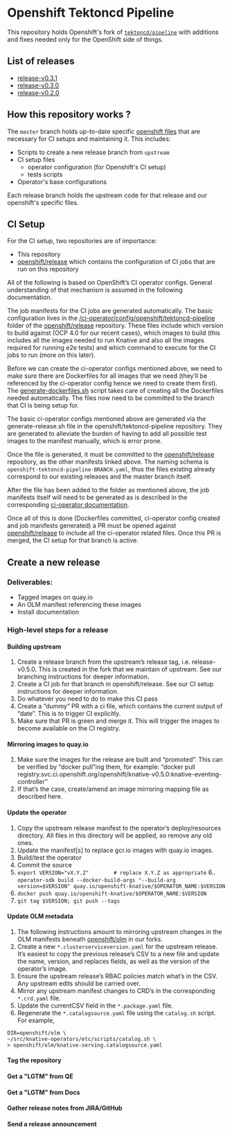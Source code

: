# Openshift Tektoncd Pipeline

This repository holds Openshift's fork of
[`tektoncd/pipeline`](https://github.com/tektoncd/pipeline) with additions and
fixes needed only for the OpenShift side of things.

## List of releases

- [release-v0.3.1](https://github.com/openshift/tektoncd-pipeline/tree/release-v0.3.1)
- [release-v0.3.0](https://github.com/openshift/tektoncd-pipeline/tree/release-v0.3.0)
- [release-v0.2.0](https://github.com/openshift/tektoncd-pipeline/tree/release-v0.2.0)

## How this repository works ?

The `master` branch holds up-to-date specific [openshift files](./openshift) 
that are necessary for CI setups and maintaining it. This includes:

- Scripts to create a new release branch from `upstream`
- CI setup files
  - operator configuration (for Openshift's CI setup)
  - tests scripts
- Operator's base configurations

Each release branch holds the upstream code for that release and our
openshift's specific files.

## CI Setup

For the CI setup, two repositories are of importance:

- This repository
- [openshift/release](https://github.com/openshift/release) which
  contains the configuration of CI jobs that are run on this
  repository
  
All of the following is based on OpenShift’s CI operator
configs. General understanding of that mechanism is assumed in the
following documentation.

The job manifests for the CI jobs are generated automatically. The
basic configuration lives in the
[/ci-operator/config/openshift/tektoncd-pipeline](https://github.com/openshift/release/tree/master/ci-operator/config/openshift/tektoncd-pipeline) folder of the
[openshift/release](https://github.com/openshift/release) repository. These files include which version to
build against (OCP 4.0 for our recent cases), which images to build
(this includes all the images needed to run Knative and also all the
images required for running e2e tests) and which command to execute
for the CI jobs to run (more on this later).

Before we can create the ci-operator configs mentioned above, we need
to make sure there are Dockerfiles for all images that we need
(they’ll be referenced by the ci-operator config hence we need to
create them first). The [generate-dockerfiles.sh](https://github.com/openshift/tektoncd-pipeline/blob/master/openshift/ci-operator/generate-dockerfiles.sh) script takes care of
creating all the Dockerfiles needed automatically. The files now need
to be committed to the branch that CI is being setup for.

The basic ci-operator configs mentioned above are generated via the
generate-release.sh file in the openshift/tektoncd-pipeline
repository. They are generated to alleviate the burden of having to
add all possible test images to the manifest manually, which is error
prone.

Once the file is generated, it must be committed to the
[openshift/release](https://github.com/openshift/release) repository, as the other manifests linked above. The
naming schema is `openshift-tektoncd-pipeline-BRANCH.yaml`, thus the
files existing already correspond to our existing releases and the
master branch itself.

After the file has been added to the folder as mentioned above, the
job manifests itself will need to be generated as is described in the
corresponding [ci-operator documentation](https://docs.google.com/document/d/1SQ_qlkcplqhe8h6ONXdgBr7YUVbs4oRSj4ISl3gpLW4/edit#heading=h.8w7nj9363nsd).

Once all of this is done (Dockerfiles committed, ci-operator config
created and job manifests generated) a PR must be opened against
[openshift/release](https://github.com/openshift/releaseopenshift/release)
to include all the ci-operator related files. Once
this PR is merged, the CI setup for that branch is active.

## Create a new release

### Deliverables:

- Tagged images on quay.io
- An OLM manifest referencing these images
- Install documentation

### High-level steps for a release

#### Building upstream

1. Create a release branch from the upstream’s release tag, i.e. release-v0.5.0. This is created in the fork that we maintain of upstream. See our branching instructions for deeper information.
2. Create a CI job for that branch in openshift/release. See our CI setup instructions for deeper information.
3. Do whatever you need to do to make this CI pass
4. Create a “dummy” PR with a ci file, which contains the current output of “date”. This is to trigger CI explicitly.
5. Make sure that PR is green and merge it. This will trigger the images to become available on the CI registry.

#### Mirroring images to quay.io

1. Make sure the images for the release are built and “promoted”. This can be verified by “docker pull”ing them, for example: “docker pull registry.svc.ci.openshift.org/openshift/knative-v0.5.0:knative-eventing-controller”
2. If that’s the case, create/amend an image mirroring mapping file as described here.

#### Update the operator

1. Copy the upstream release manifest to the operator’s deploy/resources directory. All files in this directory will be applied, so remove any old ones.
2. Update the manifest[s] to replace gcr.io images with quay.io images.
3. Build/test the operator
4. Commit the source
5. `export VERSION="vX.Y.Z"        # replace X.Y.Z as appropriate`
6.. `operator-sdk build --docker-build-args "--build-arg version=$VERSION" quay.io/openshift-knative/$OPERATOR_NAME:$VERSION`
7. `docker push quay.io/openshift-knative/$OPERATOR_NAME:$VERSION`
8. `git tag $VERSION; git push --tags`

#### Update OLM metadata

1. The following instructions amount to mirroring upstream changes in the OLM manifests beneath [openshift/olm](https://github.com/openshift/tektoncd-pipeline/tree/master/openshift/olm) in our forks.
2. Create a new `*.clusterserviceversion.yaml` for the upstream release. It’s easiest to copy the previous release’s CSV to a new file and update the name, version, and replaces fields, as well as the version of the operator’s image.
3. Ensure the upstream release’s RBAC policies match what’s in the CSV. Any upstream edits should be carried over.
4. Mirror any upstream manifest changes to CRD’s in the corresponding `*.crd.yaml` file.
5. Update the currentCSV field in the `*.package.yaml` file.
6. Regenerate the `*.catalogsource.yaml` file using the `catalog.sh` script. For example,

```NAME=knative-serving \
DIR=openshift/olm \
~/src/knative-operators/etc/scripts/catalog.sh \
> openshift/olm/knative-serving.catalogsource.yaml
```

#### Tag the repository

#### Get a "LGTM" from QE

#### Get a "LGTM" from Docs

#### Gather release notes from JIRA/GitHub

#### Send a release announcement 


